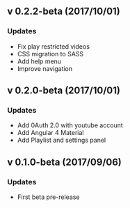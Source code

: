 ## v 0.2.2-beta (2017/10/01)

### Updates
* Fix play restricted videos
* CSS migration to SASS
* Add help menu
* Improve navigation

## v 0.2.0-beta (2017/10/01)

### Updates
* Add 0Auth 2.0 with youtube account
* Add Angular 4 Material
* Add Playlist and settings panel

## v 0.1.0-beta (2017/09/06)

### Updates
* First beta pre-release

